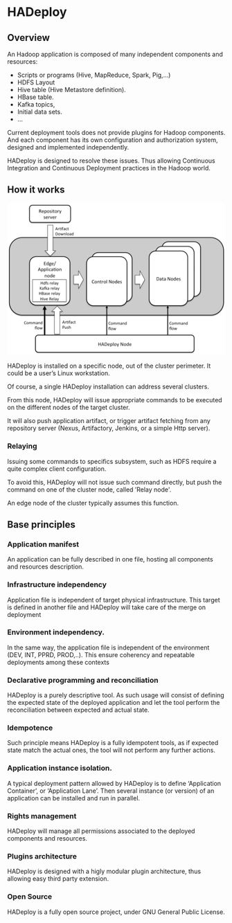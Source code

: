 # HADeploy

## Overview

An Hadoop application is composed of many independent components and resources:

* Scripts or programs (Hive, MapReduce, Spark, Pig,…)
* HDFS Layout
* Hive table (Hive Metastore definition).
* HBase table.
* Kafka topics,
* Initial data sets.
* …

Current deployment tools does not provide plugins for Hadoop components. And each component has its own configuration and authorization  system, designed and implemented independently.

HADeploy is designed to resolve these issues. Thus allowing Continuous Integration and Continuous Deployment practices in the Hadoop world.

## How it works

![Screenshot](img/archi1.png)

HADeploy is installed on a specific node, out of the cluster perimeter. It could be a user’s Linux workstation.

Of course, a single HADeploy installation can address several clusters.

From this node, HADeploy will issue appropriate commands to be executed on the different nodes of the target cluster.

It will also push application artifact, or trigger artifact fetching from any repository server (Nexus, Artifactory, Jenkins, or a simple Http server).

### Relaying

Issuing some commands to specifics subsystem, such as HDFS require a quite complex client configuration.

To avoid this, HADeploy will not issue such command directly, but push the command on one of the cluster node, called ’Relay node'.

An edge node of the cluster typically assumes this function.

## Base principles

### Application manifest

An application can be fully described in one file, hosting all components and resources description.

### Infrastructure independency

Application file is independent of target physical infrastructure. This target is defined in another file and HADeploy will take care of the merge on deployment

### Environment independency.

In the same way, the application file is independent of the environment (DEV, INT, PPRD, PROD,..). This ensure coherency and repeatable deployments among these contexts

### Declarative programming and reconciliation

HADeploy is a purely descriptive tool. As such usage will consist of defining the expected state of the deployed application and let the tool perform the reconciliation between expected and actual state.

### Idempotence

Such principle means HADeploy is a fully idempotent tools, as if expected state match the actual ones, the tool will not perform any further actions.

### Application instance isolation.

A typical deployment pattern allowed by HADeploy is to define ‘Application Container’, or ‘Application Lane’. Then several instance (or version) of an application can be installed and run in parallel.

### Rights management

HADeploy will manage all permissions associated to the deployed components and resources.

### Plugins architecture

HADeploy is designed with a higly modular plugin architecture, thus allowing easy third party extension.

### Open Source

HADeploy is a fully open source project, under GNU General Public License.

